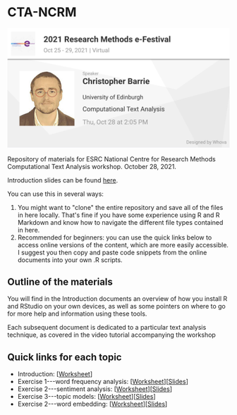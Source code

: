 # CTA-NCRM

![Alt Text](coursebanner.jpeg)

Repository of materials for ESRC National Centre for Research Methods Computational Text Analysis workshop. October 28, 2021.

Introduction slides can be found [here](https://docs.google.com/presentation/d/1vGeO-EJeUo6W3A-JwENb4Ba87I_kAoAP3i8NJrpOuqA/edit?usp=sharing).

You can use this in several ways:

1. You might want to "clone" the entire repository and save all of the files in here locally. That's fine if you have some experience using R and R Markdown and know how to navigate the different file types contained in here. 
2. Recommended for beginners: you can use the quick links below to access online versions of the content, which are more easily accessible. I suggest you then copy and paste code snippets from the online documents into your own .R scripts.

## Outline of the materials

You will find in the Introduction documents an overview of how you install R and RStudio on your own devices, as well as some pointers on where to go for more help and information using these tools.

Each subsequent document is dedicated to a particular text analysis technique, as covered in the video tutorial accompanying the workshop

## Quick links for each topic

- Introduction: \[[Worksheet](https://raw.githack.com/cjbarrie/CTA-NCRM/main/00-intro/00-intro.html)\]
- Exercise 1---word frequency analysis: \[[Worksheet](https://raw.githack.com/cjbarrie/CTA-NCRM/main/01-word-freq/01-word-freq.html)\]\[[Slides](https://raw.githack.com/cjbarrie/CTA-NCRM/main/01-word-freq/01-word-freq-pres.html)\]
- Exercise 2---sentiment analysis: \[[Worksheet](https://raw.githack.com/cjbarrie/CTA-NCRM/main/02-sent-analysis/02-sent-analysis.html)\]\[[Slides](https://raw.githack.com/cjbarrie/CTA-NCRM/main/02-sent-analysis/02-sent-analysis-pres.html)\]
- Exercise 3---topic models: \[[Worksheet](https://raw.githack.com/cjbarrie/CTA-NCRM/main/03-topic-models/03-topic-models.html)\]\[[Slides](https://raw.githack.com/cjbarrie/CTA-NCRM/main/03-topic-models/03-topic-models-pres.html)\]
- Exercise 2---word embedding: \[[Worksheet](https://raw.githack.com/cjbarrie/CTA-NCRM/main/04-word-embed/04-word-embed.html)\]\[[Slides](https://raw.githack.com/cjbarrie/CTA-NCRM/main/04-word-embed/04-word-embed-pres.html)\]

